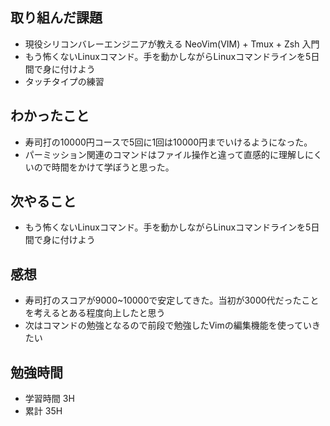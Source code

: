 ## 取り組んだ課題
- 現役シリコンバレーエンジニアが教える NeoVim(VIM) + Tmux + Zsh 入門
- もう怖くないLinuxコマンド。手を動かしながらLinuxコマンドラインを5日間で身に付けよう
- タッチタイプの練習
## わかったこと
- 寿司打の10000円コースで5回に1回は10000円までいけるようになった。
- パーミッション関連のコマンドはファイル操作と違って直感的に理解しにくいので時間をかけて学ぼうと思った。
## 次やること
- もう怖くないLinuxコマンド。手を動かしながらLinuxコマンドラインを5日間で身に付けよう
## 感想
- 寿司打のスコアが9000~10000で安定してきた。当初が3000代だったことを考えるとある程度向上したと思う
- 次はコマンドの勉強となるので前段で勉強したVimの編集機能を使っていきたい
## 勉強時間
- 学習時間 3H
- 累計 35H
